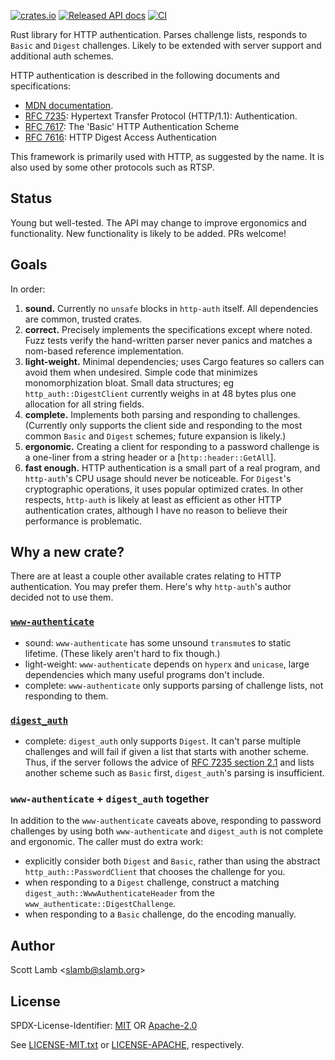 [![crates.io](https://img.shields.io/crates/v/http-auth)](https://crates.io/crates/http-auth)
[![Released API docs](https://docs.rs/http-auth/badge.svg)](https://docs.rs/http-auth/)
[![CI](https://github.com/scottlamb/http-auth/workflows/CI/badge.svg)](https://github.com/scottlamb/http-auth/actions?query=workflow%3ACI)

Rust library for HTTP authentication. Parses challenge lists, responds
to `Basic` and `Digest` challenges. Likely to be extended with server
support and additional auth schemes.

HTTP authentication is described in the following documents and specifications:

*   [MDN documentation](https://developer.mozilla.org/en-US/docs/Web/HTTP/Authentication).
*   [RFC 7235](https://datatracker.ietf.org/doc/html/rfc7235):
    Hypertext Transfer Protocol (HTTP/1.1): Authentication.
*   [RFC 7617](https://datatracker.ietf.org/doc/html/rfc7617):
    The 'Basic' HTTP Authentication Scheme
*   [RFC 7616](https://datatracker.ietf.org/doc/html/rfc7616):
    HTTP Digest Access Authentication

This framework is primarily used with HTTP, as suggested by the name. It is
also used by some other protocols such as RTSP.

## Status

Young but well-tested. The API may change to improve ergonomics and
functionality. New functionality is likely to be added. PRs welcome!

## Goals

In order:

1.  **sound.** Currently no `unsafe` blocks in `http-auth` itself. All
    dependencies are common, trusted crates.
3.  **correct.** Precisely implements the specifications except where noted.
    Fuzz tests verify the hand-written parser never panics and matches a
    nom-based reference implementation.
4.  **light-weight.** Minimal dependencies; uses Cargo features so callers can
    avoid them when undesired. Simple code that minimizes monomorphization
    bloat. Small data structures; eg `http_auth::DigestClient` currently weighs
    in at 48 bytes plus one allocation for all string fields.
6.  **complete.** Implements both parsing and responding to challenges.
    (Currently only supports the client side and responding to the most common
    `Basic` and `Digest` schemes; future expansion is likely.)
7.  **ergonomic.** Creating a client for responding to a password challenge is
    a one-liner from a string header or a [`http::header::GetAll`].
8.  **fast enough.** HTTP authentication is a small part of a real program, and
    `http-auth`'s CPU usage should never be noticeable. For `Digest`'s
    cryptographic operations, it uses popular optimized crates. In other
    respects, `http-auth` is likely at least as efficient as other HTTP
    authentication crates, although I have no reason to believe their
    performance is problematic.

## Why a new crate?

There are at least a couple other available crates relating to HTTP
authentication. You may prefer them. Here's why `http-auth`'s author decided
not to use them.

### [`www-authenticate`](https://crates.io/crates/www-authenticate)

*   sound: `www-authenticate` has some unsound `transmute`s to static lifetime.
    (These likely aren't hard to fix though.)
*   light-weight: `www-authenticate` depends on `hyperx` and `unicase`, large
    dependencies which many useful programs don't include.
*   complete: `www-authenticate` only supports parsing of challenge lists, not
    responding to them.

### [`digest_auth`](https://crates.io/crates/digest_auth)

*   complete: `digest_auth` only supports `Digest`. It can't parse multiple
    challenges and will fail if given a list that starts with another scheme.
    Thus, if the server follows the advice of
    [RFC 7235 section 2.1](https://datatracker.ietf.org/doc/html/rfc7235) and
    lists another scheme such as `Basic` first, `digest_auth`'s parsing is
    insufficient.

### `www-authenticate` + `digest_auth` together

In addition to the `www-authenticate` caveats above, responding to password
challenges by using both `www-authenticate` and `digest_auth` is not complete
and ergonomic. The caller must do extra work:

*    explicitly consider both `Digest` and `Basic`, rather than using the
     abstract `http_auth::PasswordClient` that chooses the challenge for you.
*    when responding to a `Digest` challenge, construct a matching
     `digest_auth::WwwAuthenticateHeader` from the
     `www_authenticate::DigestChallenge`.
*    when responding to a `Basic` challenge, do the encoding manually.

## Author

Scott Lamb &lt;slamb@slamb.org>

## License

SPDX-License-Identifier: [MIT](https://spdx.org/licenses/MIT.html) OR [Apache-2.0](https://spdx.org/licenses/Apache-2.0.html)

See [LICENSE-MIT.txt](LICENSE-MIT.txt) or [LICENSE-APACHE](LICENSE-APACHE.txt),
respectively.

